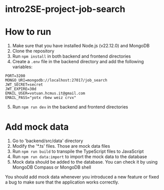 # intro2SE-project-job-search

# How to run

1. Make sure that you have installed Node.js (v22.12.0) and MongoDB
2. Clone the repository
3. Run `npm install` in both backend and frontend directories
4. Create a `.env` file in the backend directory and add the following variables:

 ```dotenv
PORT=3200
MONGO_URI=mongodb://localhost:27017/job_search
JWT_SECRET=secret
JWT_EXPIRE=30d
EMAIL_USER=votuan.hcmus.it@gmail.com
EMAIL_PASS="yotx rbew weiz crvx"
 ```

5. Run `npm run dev` in the backend and frontend directories

# Add mock data

1. Go to 'backend/src/data' directory
2. Modify the '*.ts' files. Those are mock data files
3. Run `npm run build` to transpile the TypeScript files to JavaScript
4. Run `npm run data:import` to import the mock data to the database
5. Mock data should be added to the database. You can check it by using MongoDB Compass or MongoDB shell

You should add mock data whenever you introduced a new feature or fixed a bug to make sure that the application works
correctly.
